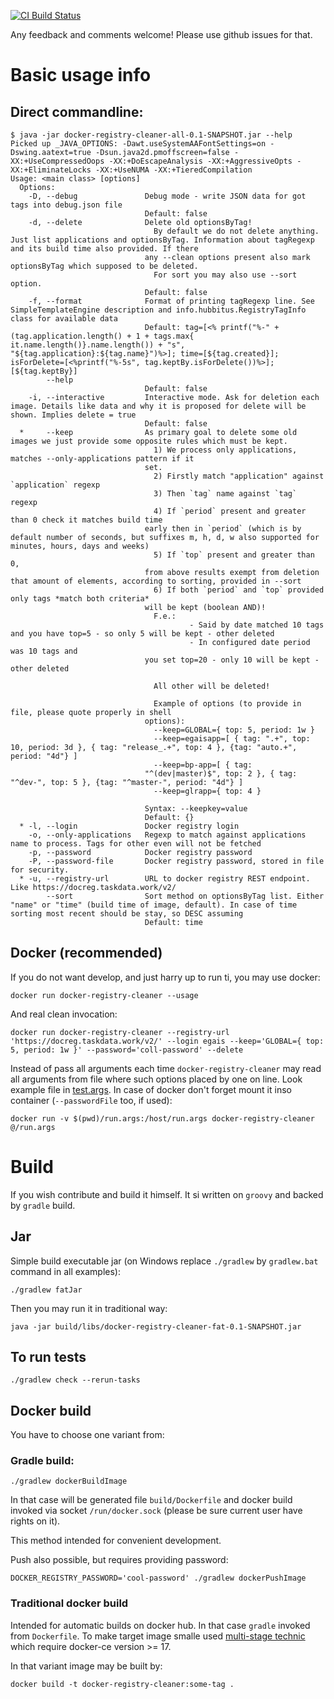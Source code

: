 [![CI Build Status](https://travis-ci.org/Hubbitus/docker-registry-cleaner.svg?branch=master)](https://travis-ci.org/Hubbitus/docker-registry-cleaner)

Any feedback and comments welcome! Please use github issues for that.

# Basic usage info

## Direct commandline:
```
$ java -jar docker-registry-cleaner-all-0.1-SNAPSHOT.jar --help
Picked up _JAVA_OPTIONS: -Dawt.useSystemAAFontSettings=on -Dswing.aatext=true -Dsun.java2d.pmoffscreen=false -XX:+UseCompressedOops -XX:+DoEscapeAnalysis -XX:+AggressiveOpts -XX:+EliminateLocks -XX:+UseNUMA -XX:+TieredCompilation
Usage: <main class> [options]
  Options:
    -D, --debug               Debug mode - write JSON data for got tags into debug.json file
                              Default: false
    -d, --delete              Delete old optionsByTag!
                                By default we do not delete anything. Just list applications and optionsByTag. Information about tagRegexp and its build time also provided. If there
                              any --clean options present also mark optionsByTag which supposed to be deleted.
                                For sort you may also use --sort option.
                              Default: false
    -f, --format              Format of printing tagRegexp line. See SimpleTemplateEngine description and info.hubbitus.RegistryTagInfo class for available data
                              Default: tag=[<% printf("%-" + (tag.application.length() + 1 + tags.max{ it.name.length()}.name.length()) + "s", "${tag.application}:${tag.name}")%>]; time=[${tag.created}]; isForDelete=[<%printf("%-5s", tag.keptBy.isForDelete())%>]; [${tag.keptBy}]
        --help
                              Default: false
    -i, --interactive         Interactive mode. Ask for deletion each image. Details like data and why it is proposed for delete will be shown. Implies delete = true
                              Default: false
  *     --keep                As primary goal to delete some old images we just provide some opposite rules which must be kept.
                                1) We process only applications, matches --only-applications pattern if it
                              set.
                                2) Firstly match "application" against `application` regexp
                                3) Then `tag` name against `tag` regexp
                                4) If `period` present and greater than 0 check it matches build time
                              early then in `period` (which is by default number of seconds, but suffixes m, h, d, w also supported for minutes, hours, days and weeks)
                                5) If `top` present and greater than 0,
                              from above results exempt from deletion that amount of elements, according to sorting, provided in --sort
                                6) If both `period` and `top` provided only tags *match both criteria*
                              will be kept (boolean AND)!
                                F.e.:
                                        - Said by date matched 10 tags and you have top=5 - so only 5 will be kept - other deleted
                                        - In configured date period was 10 tags and
                              you set top=20 - only 10 will be kept - other deleted

                                All other will be deleted!

                                Example of options (to provide in file, please quote properly in shell
                              options):
                                --keep=GLOBAL={ top: 5, period: 1w }
                                --keep=egaisapp=[ { tag: ".+", top: 10, period: 3d }, { tag: "release_.+", top: 4 }, {tag: "auto.+", period: "4d"} ]
                                --keep=bp-app=[ { tag:
                              "^(dev|master)$", top: 2 }, { tag: "^dev-", top: 5 }, {tag: "^master-", period: "4d"} ]
                                --keep=glrapp={ top: 4 }

                              Syntax: --keepkey=value
                              Default: {}
  * -l, --login               Docker registry login
    -o, --only-applications   Regexp to match against applications name to process. Tags for other even will not be fetched
    -p, --password            Docker registry password
    -P, --password-file       Docker registry password, stored in file for security.
  * -u, --registry-url        URL to docker registry REST endpoint. Like https://docreg.taskdata.work/v2/
        --sort                Sort method on optionsByTag list. Either "name" or "time" (build time of image, default). In case of time sorting most recent should be stay, so DESC assuming
                              Default: time
```

## Docker (recommended)
If you do not want develop, and just harry up to run ti, you may use docker:

    docker run docker-registry-cleaner --usage

And real clean invocation:

    docker run docker-registry-cleaner --registry-url 'https://docreg.taskdata.work/v2/' --login egais --keep='GLOBAL={ top: 5, period: 1w }' --password='coll-password' --delete

Instead of pass all arguments each time `docker-registry-cleaner` may read all arguments from file where such options placed by one on line. Look example file in [test.args](src/test/resources/test.args). In case of docker don't forget mount it inso container (`--passwordFile` too, if used):

    docker run -v $(pwd)/run.args:/host/run.args docker-registry-cleaner @/run.args


# Build

If you wish contribute and build it himself. It si written on `groovy` and backed by `gradle` build.

## Jar
Simple build executable jar (on Windows replace `./gradlew` by `gradlew.bat` command in all examples):

    ./gradlew fatJar

Then you may run it in traditional way:

    java -jar build/libs/docker-registry-cleaner-fat-0.1-SNAPSHOT.jar

## To run tests

    ./gradlew check --rerun-tasks

## Docker build

You have to choose one variant from:

### Gradle build:

    ./gradlew dockerBuildImage

In that case will be generated file `build/Dockerfile` and docker build invoked via socket `/run/docker.sock` (please be sure current user have rights on it).

This method intended for convenient development.

Push also possible, but requires providing password:

    DOCKER_REGISTRY_PASSWORD='cool-password' ./gradlew dockerPushImage

### Traditional docker build

Intended for automatic builds on docker hub. In that case `gradle` invoked from `Dockerfile`. To make target image smalle used [multi-stage technic](https://docs.docker.com/develop/develop-images/multistage-build/#use-multi-stage-builds) which require docker-ce version >= 17.

In that variant image may be built by:

    docker build -t docker-registry-cleaner:some-tag .

